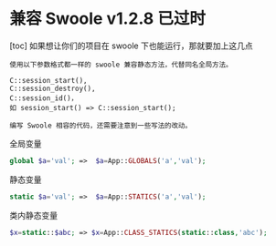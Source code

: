 # 兼容 Swoole v1.2.8 已过时

[toc]
    如果想让你们的项目在 swoole 下也能运行，那就要加上这几点
    
    使用以下参数格式都一样的 swoole 兼容静态方法，代替同名全局方法。
    
    C::session_start(),
    C::session_destroy(),
    C::session_id()，
    如 session_start() => C::session_start();
    
    编写 Swoole 相容的代码，还需要注意到一些写法的改动。
全局变量
```php
global $a='val'; =>  $a=App::GLOBALS('a','val');
```
静态变量 
```php
static $a='val'; =>  $a=App::STATICS('a','val');
```
类内静态变量
```php
$x=static::$abc; => $x=App::CLASS_STATICS(static::class,'abc');
```